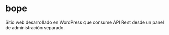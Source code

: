 # bope
Sitio web desarrollado en WordPress que consume API Rest desde un panel de administración separado.

